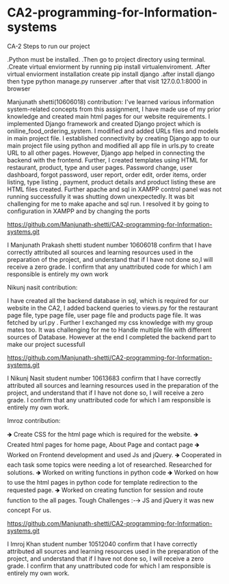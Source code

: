 # CA2-programming-for-Information-systems
CA-2
Steps to run our project

.Python must be installed.
.Then go to project directory using terminal.
.Create virtual enviorment by running pip install virtualenviroment.
.After virtual enviorment installation create pip install django
.after install django then type python manage.py runserver
.after that visit 127.0.0.1:8000 in browser


Manjunath shetti(10606018) contribution:
I've learned various information system-related concepts from this assignment,
I have made use of my prior knowledge and created main html pages for our website requirements. 
I implemented Django framework and created Django project which is oniline_food_ordering_system.
I modified and added URLs files and models in main project file. 
I established connectivity by creating Django app to our main project file using python and modified all app file in urls.py to create URL to all other pages.
However, Django app helped in connecting the backend with the frontend.
Further, I created templates using HTML for restaurant, product, type and user pages. Password change, user dashboard, forgot password, user report, order edit, order items, order listing, type listing , payment, product details and product listing these are HTML files created.
Further apache and sql in XAMPP control panel was not running successfully it was shutting down unexpectedly. It was bit challenging for me to make apache and sql run. I resolved it by going to configuration in XAMPP and by changing the ports

https://github.com/Manjunath-shetti/CA2-programming-for-Information-systems.git 

I Manjunath Prakash shetti student number 10606018 confirm that I have correctly attributed all sources and learning resources used in the preparation of the project,
and understand that if I have not done so,I will receive a zero grade.
I confirm that any unattributed code for which I am responsible is entirely my own work



Nikunj nasit contribution:

I have created all the backend database in sql, which is required for our website in the CA2, I added
backend queries to views.py for the restaurant page file, type page file, user page file and products
page file. It was fetched by url.py . Further I exchanged my css knowledge with my group mates too. It
was challenging for me to Handle multiple file with different sources of Database.
However at the end I completed the backend part to make our project sucessfull 

https://github.com/Manjunath-shetti/CA2-programming-for-Information-systems.git 

I Nikunj Nasit student number 10613683 confirm that I have correctly attributed all sources and
learning resources used in the preparation of the project, and understand that if I have not done so,
I will receive a zero grade. I confirm that any unattributed code for which I am responsible is entirely
my own work.




Imroz contribution:

🡺	Create CSS for the html page which is required for the website.
🡺	 Created html pages for home page, About Page and contact page
🡺	Worked on Frontend development and used Js and jQuery.
🡺	 Cooperated in each task some topics were needing a lot of researched. Researched for solutions.
🡺	Worked on writing functions in python code
🡺	Worked on how to use the html pages in python code for template redirection to the requested page.
🡺	Worked on creating function for session and route function to the all pages.
Tough Challenges :-🡪 JS and jQuery it was new concept For us.

https://github.com/Manjunath-shetti/CA2-programming-for-Information-systems.git 


I Imroj Khan student number 10512040 confirm that I have correctly attributed all sources and learning resources
used in the preparation of the project, and understand that if I have not done so, I will receive a zero grade.
I confirm that any unattributed code for which I am responsible is entirely my own work.
